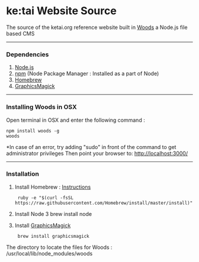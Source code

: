 # ke:tai Website Source
The source of the ketai.org reference website built in [Woods]("https://github.com/studiomoniker/woods") a Node.js file based CMS

---
### Dependencies
1. [Node.js](https://nodejs.org/)
2. [npm](https://www.npmjs.com/) (Node Package Manager : Installed as a part of Node)
3. [Homebrew](http://brew.sh/)
4. [GraphicsMagick](http://www.graphicsmagick.org/)

---
### Installing Woods in OSX
Open terminal in OSX and enter the following command :

    npm install woods -g
    woods
*In case of an error, try adding "sudo" in front of the command to get administrator privileges
Then point your browser to: 
[http://localhost:3000/](http://localhost:3000/)


---
### Installation
1. Install Homebrew : [Instructions](http://brew.sh/)

		ruby -e "$(curl -fsSL https://raw.githubusercontent.com/Homebrew/install/master/install)"
2. Install Node 
3
        brew install node

3. Install [GraphicsMagick](http://www.graphicsmagick.org/README.html)

        brew install graphicsmagick

The directory to locate the files for Woods : /usr/local/lib/node_modules/woods